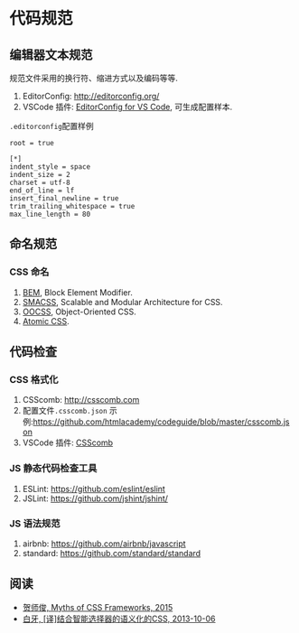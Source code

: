 # 代码规范

## 编辑器文本规范

规范文件采用的换行符、缩进方式以及编码等等.

1. EditorConfig: <http://editorconfig.org/>
2. VSCode 插件: [EditorConfig for VS Code](https://marketplace.visualstudio.com/items?itemName=EditorConfig.EditorConfig), 可生成配置样本.

`.editorconfig`配置样例

```properties
root = true

[*]
indent_style = space
indent_size = 2
charset = utf-8
end_of_line = lf
insert_final_newline = true
trim_trailing_whitespace = true
max_line_length = 80
```

## 命名规范

### CSS 命名

1. [BEM](http://getbem.com/), Block Element Modifier.
2. [SMACSS](https://smacss.com/), Scalable and Modular Architecture for CSS.
3. [OOCSS](http://oocss.org/), Object-Oriented CSS.
4. [Atomic CSS](https://acss.io/).

## 代码检查

### CSS 格式化

1. CSScomb: <http://csscomb.com>
2. 配置文件`.csscomb.json` 示例:<https://github.com/htmlacademy/codeguide/blob/master/csscomb.json>
3. VSCode 插件: [CSScomb](https://marketplace.visualstudio.com/items?itemName=mrmlnc.vscode-csscomb)

### JS 静态代码检查工具

1. ESLint: <https://github.com/eslint/eslint>
2. JSLint: <https://github.com/jshint/jshint/>

### JS 语法规范

1. airbnb: <https://github.com/airbnb/javascript>
2. standard: <https://github.com/standard/standard>

## 阅读

* [贺师俊, Myths of CSS Frameworks, 2015](http://johnhax.net/2015/myth-of-css-frameworks/)
* [白牙, [译]结合智能选择器的语义化的CSS, 2013-10-06](https://www.w3cplus.com/css/semantic-css-with-intelligent-selectors.html)
